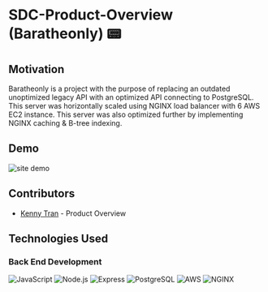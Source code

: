 # SDC-Product-Overview (Baratheonly) 📟 

## Motivation

Baratheonly is a project with the purpose of replacing an outdated unoptimized legacy API with an optimized API connecting to PostgreSQL. This server was horizontally scaled using NGINX load balancer with 6 AWS EC2 instance. This server was also optimized further by implementing NGINX caching & B-tree indexing.

## Demo

![site demo](./dist/assets/verde-preview.gif)

## Contributors

- [Kenny Tran](https://github.com/kennytran95) - Product Overview



## Technologies Used

### Back End Development

![JavaScript](https://img.shields.io/badge/javascript-%23323330.svg?style=for-the-badge&logo=javascript&logoColor=%23F7DF1E)
![Node.js](https://img.shields.io/badge/node.js-%2320232a.svg?style=for-the-badge&logo=node.js&logoColor=#03adfc)
![Express](https://img.shields.io/badge/express.js-%2320232a.svg?style=for-the-badge&logo=express&logoColor=blue)
![PostgreSQL](https://img.shields.io/badge/postgresql-white?style=for-the-badge&labelColor=black&logo=postgresql&logoColor=white)
![AWS](https://img.shields.io/badge/AWS-orange?style=for-the-badge&logo=AWS&logoColor=orange)
![NGINX](https://img.shields.io/badge/NGINX-green?style=for-the-badge&logo=nginx&logoColor=orange)
